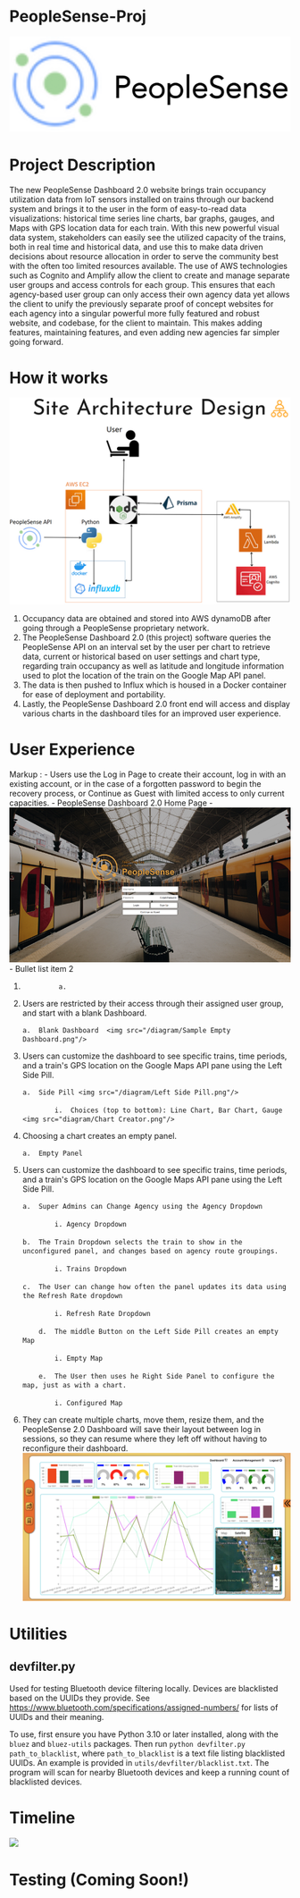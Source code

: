 # PeopleSense-Proj
![Project Logo](https://github.com/GShatrawJr/CSC131-CalTrans-Project/blob/a6ff61eb07f03abcc1cef30f093efeb5f0c5a77c/Resources/PeopleSense%20Logo.png)

# Project Description
The new PeopleSense Dashboard 2.0 website brings train occupancy utilization data from IoT sensors installed on trains through our backend system and brings it to the user in the form of easy-to-read data visualizations: historical time series line charts, bar graphs, gauges, and Maps with GPS location data for each train. With this new powerful visual data system, stakeholders can easily see the utilized capacity of the trains, both in real time and historical data, and use this to make data driven decisions about resource allocation in order to serve the community best with the often too limited resources available. The use of AWS technologies such as Cognito and Amplify allow the client to create and manage separate user groups and access controls for each group.  This ensures that each agency-based user group can only access their own agency data yet allows the client to unify the previously separate proof of concept websites for each agency into a singular powerful more fully featured and robust website, and codebase, for the client to maintain.  This makes adding features, maintaining features, and even adding new agencies far simpler going forward. 


# How it works

<img src="/diagram/Project Architecture Diagram.png"/>

1.	Occupancy data are obtained and stored into AWS dynamoDB after going through a PeopleSense proprietary network.  
2.	The PeopleSense Dashboard 2.0 (this project) software queries the PeopleSense API on an interval set by the user per chart to retrieve data, current or historical based on user settings and chart type, regarding train occupancy as well as latitude and longitude information used to plot the location of the train on the Google Map API panel.  
3.	The data is then pushed to Influx which is housed in a Docker container for ease of deployment and portability.  
4.	Lastly, the PeopleSense Dashboard 2.0 front end will access and display various charts in the dashboard tiles for an improved user experience.

# User Experience

Markup : - Users use the Log in Page to create their account, log in with an existing account, or in the case of a forgotten password to begin the recovery process, or Continue as Guest with limited access to only current capacities.
              - PeopleSense Dashboard 2.0 Home Page 
                  - <img src="/diagram/Log In Page.png"/>
          - Bullet list item 2 

1.	  
	  	    	a.	
	    
2.	Users are restricted by their access through their assigned user group, and start with a blank Dashboard.
	
	    a.	Blank Dashboard  <img src="/diagram/Sample Empty Dashboard.png"/>
3.	Users can customize the dashboard to see specific trains, time periods, and a train's GPS location on the Google Maps API pane using the Left Side Pill.
	
	    a.	Side Pill <img src="/diagram/Left Side Pill.png"/>
	    
            	i.	Choices (top to bottom): Line Chart, Bar Chart, Gauge <img src="diagram/Chart Creator.png"/>
4.	Choosing a chart creates an empty panel.
	
	    a.	Empty Panel

5.	Users can customize the dashboard to see specific trains, time periods, and a train's GPS location on the Google Maps API pane using the Left Side Pill.
	
	    a.	Super Admins can Change Agency using the Agency Dropdown
	    
            	i. Agency Dropdown
	
	    b.	The Train Dropdown selects the train to show in the unconfigured panel, and changes based on agency route groupings.
	    
            	i. Trains Dropdown
		
	    c.	The User can change how often the panel updates its data using the Refresh Rate dropdown
	    
            	i. Refresh Rate Dropdown
		
    	    d.	The middle Button on the Left Side Pill creates an empty Map
	    
            	i. Empty Map
		
    	    e.	The User then uses he Right Side Panel to configure the map, just as with a chart.
	    
            	i. Configured Map	
      
6.	They can create multiple charts, move them, resize them, and the PeopleSense 2.0 Dashboard will save their layout between log in sessions, so they can resume where they left off without having to reconfigure their dashboard. <img src="/diagram/Sample Filled Dashboard.png"/>



# Utilities
## devfilter.py
Used for testing Bluetooth device filtering locally. Devices are blacklisted based on the UUIDs they provide. See https://www.bluetooth.com/specifications/assigned-numbers/ for lists of UUIDs and their meaning.

To use, first ensure you have Python 3.10 or later installed, along with the `bluez` and `bluez-utils` packages. Then run `python devfilter.py path_to_blacklist`, where `path_to_blacklist` is a text file listing blacklisted UUIDs. An example is provided in `utils/devfilter/blacklist.txt`. The program will scan for nearby Bluetooth devices and keep a running count of blacklisted devices.
# Timeline

<img src="/diagram/timeline.png"/>

# Testing (Coming Soon!)
